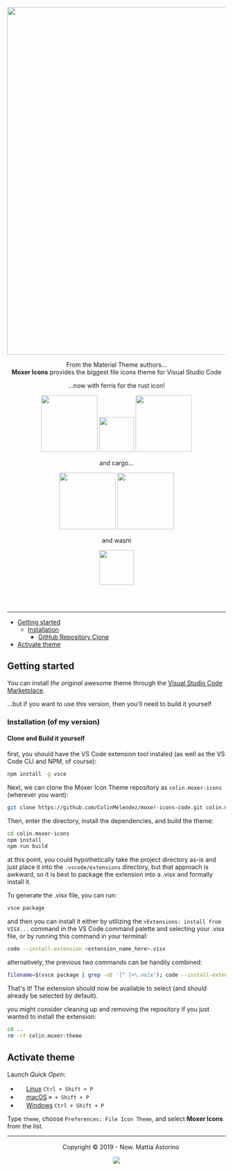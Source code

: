 <p align="center"><img width="800px" src="https://raw.githubusercontent.com/moxer-theme/moxer-icons-code/master/assets/cover.png"></p>

<p align="center">From the Material Theme authors...<br><strong>Moxer Icons</strong> provides the biggest file icons theme for Visual Studio Code</p>


<p align="center">...now with ferris for the rust icon!</p>

<p align="center"> 
	<img width="130px" src="https://github.com/user-attachments/assets/625c5694-d9f7-43d2-b824-a229e6275f5b"> 
	<img width="80px" src="https://github.com/user-attachments/assets/84bfc73f-6a12-4ef3-8483-1775226e208c">
 	<img width="130px" src="https://github.com/user-attachments/assets/d6857ceb-f980-4e58-988a-535bd7d17e58">
</p>

<p align="center">and cargo...</p>

<p align="center"> 
	<img width="130px" src="https://github.com/user-attachments/assets/3b7a1e9f-5d7e-46bb-b0d2-612f0c5ab65b"> 
 	<img width="130px" src="https://github.com/user-attachments/assets/302bf087-98f9-428e-8085-57c85927ee97">
</p>

<p align="center">and wasm</p>

<p align="center"> 
	<img width="80px" src="https://github.com/user-attachments/assets/f740f3fa-7b86-45c1-8ff1-397d59736f2f">
</p>

<br><br>

---

- [Getting started](#getting-started)
	- [Installation](#installation)
		- [GitHub Repository Clone](#github-repository-clone)
- [Activate theme](#activate-theme)

## Getting started

You can install *the original* awesome theme through the [Visual Studio Code Marketplace](https://marketplace.visualstudio.com/items?itemName=Equinusocio.moxer-icons).

...but if you want to use this version, then you'll need to build it yourself

### Installation (of my version)


#### Clone and Build it yourself

first, you should have the VS Code extension tool instaled (as well as the VS Code CLI and NPM, of course):

```sh
npm install -g vsce

```

Next, we can clone the Moxer Icon Theme repository as `colin.moxer-icons` (wherever you want):

```sh
git clone https://github.com/ColinMelendez/moxer-icons-code.git colin.moxer-icons
```

Then, enter the directory, install the dependencies, and build the theme:

```sh
cd colin.moxer-icons
npm install
npm run build
```

at this point, you could hypothetically take the project directory as-is and just place it into the `.vscode/extensions` directory, but that approach is awkward, so it is best to package the extension into a .visx and formally install it. 

To generate the .visx file, you can run:

```sh
vsce package
```

and then you can install it either by utilizing the `>Extensions: install from VISX...` command in the VS Code command palette and selecting your .visx file, or by running this command in your terminal:

```sh
code --install-extension <extension_name_here>.visx
```

alternatively, the previous two commands can be handily combined:

```sh
filename=$(vsce package | grep -oE '[^ ]+\.vsix'); code --install-extension "$filename"
```

That's it! The extension should now be available to select (and should already be selected by default).

you might consider cleaning up and removing the repository if you just wanted to install the extension:

```sh
cd ..
rm -rf colin.moxer-theme
```


## Activate theme

Launch *Quick Open*:

  - <img src="https://www.kernel.org/theme/images/logos/favicon.png" width=16 height=16/> <a href="https://code.visualstudio.com/shortcuts/keyboard-shortcuts-linux.pdf">Linux</a> `Ctrl + Shift + P`
  - <img src="https://developer.apple.com/favicon.ico" width=16 height=16/> <a href="https://code.visualstudio.com/shortcuts/keyboard-shortcuts-macos.pdf">macOS</a> `⌘ + Shift + P`
  - <img src="https://www.microsoft.com/favicon.ico" width=16 height=16/> <a href="https://code.visualstudio.com/shortcuts/keyboard-shortcuts-windows.pdf">Windows</a> `Ctrl + Shift + P`

Type `theme`, choose `Preferences: File Icon Theme`, and select **Moxer Icons** from the list.

---

<p align="center"> <img src="https://equinusocio.gallerycdn.vsassets.io/extensions/equinusocio/moxer-theme/1.2.0/1562674227593/Microsoft.VisualStudio.Services.Icons.Default" width=16 height=16/> Copyright &copy; 2019 - Now. Mattia Astorino</p>

<p align="center"><a href="http://www.apache.org/licenses/LICENSE-2.0"><img src="https://img.shields.io/badge/License-Apache_2.0-5E81AC.svg?style=flat-square"/></a></p>
